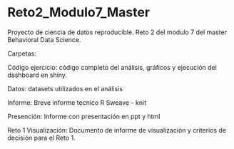 # Reto2_Modulo7_Master
Proyecto de ciencia de datos reproducible. Reto 2 del modulo 7 del master Behavioral Data Science.

Carpetas:


Código ejercicio: código completo del análisis, gráficos y ejecución del dashboard en shiny.


Datos: datasets utilizados en el análisis


Informe: Breve informe tecnico R Sweave - knit


Presención: Informe con presentación en ppt y html


Reto 1 Visualización: Documento de informe de visualización y criterios de decisión para el Reto 1.


